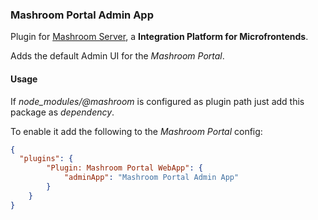 
### Mashroom Portal Admin App

Plugin for [Mashroom Server](https://www.mashroom-server.com), a **Integration Platform for Microfrontends**. 

Adds the default Admin UI for the _Mashroom Portal_.

#### Usage

If _node_modules/@mashroom_ is configured as plugin path just add this package as _dependency_.

To enable it add the following to the _Mashroom Portal_ config:

```json
{
  "plugins": {
        "Plugin: Mashroom Portal WebApp": {
            "adminApp": "Mashroom Portal Admin App"
        }
    }
}
```
